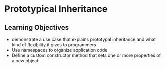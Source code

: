 # Prototypical Inheritance

## Learning Objectives
- demonstrate a use case that explains prototypal inheritance and what kind of flexibility it gives to programmers
- Use namespaces to organize application code
- Define a custom constructor method that sets one or more properties of a new object